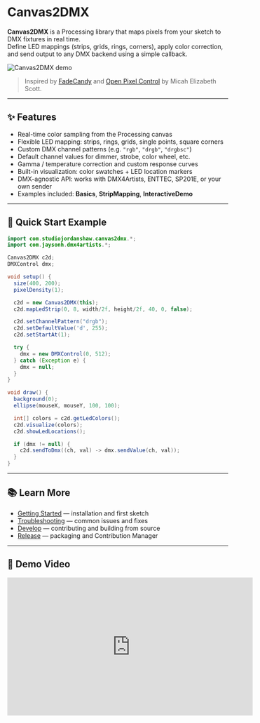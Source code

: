 # Canvas2DMX

**Canvas2DMX** is a Processing library that maps pixels from your sketch to DMX fixtures in real time.  
Define LED mappings (strips, grids, rings, corners), apply color correction, and send output to any DMX backend using a simple callback.

![Canvas2DMX demo](img/hero.png)

> Inspired by [FadeCandy](https://github.com/scanlime/fadecandy) and [Open Pixel Control](https://github.com/scanlime/fadecandy/tree/master/examples/Processing) by Micah Elizabeth Scott.

---

## ✨ Features

- Real-time color sampling from the Processing canvas  
- Flexible LED mapping: strips, rings, grids, single points, square corners  
- Custom DMX channel patterns (e.g. `"rgb"`, `"drgb"`, `"drgbsc"`)  
- Default channel values for dimmer, strobe, color wheel, etc.  
- Gamma / temperature correction and custom response curves  
- Built-in visualization: color swatches + LED location markers  
- DMX-agnostic API: works with DMX4Artists, ENTTEC, SP201E, or your own sender  
- Examples included: **Basics**, **StripMapping**, **InteractiveDemo**  

---

## 🚀 Quick Start Example

```java
import com.studiojordanshaw.canvas2dmx.*;
import com.jaysonh.dmx4artists.*;

Canvas2DMX c2d;
DMXControl dmx;

void setup() {
  size(400, 200);
  pixelDensity(1);

  c2d = new Canvas2DMX(this);
  c2d.mapLedStrip(0, 8, width/2f, height/2f, 40, 0, false);

  c2d.setChannelPattern("drgb");
  c2d.setDefaultValue('d', 255);
  c2d.setStartAt(1);

  try {
    dmx = new DMXControl(0, 512);
  } catch (Exception e) {
    dmx = null;
  }
}

void draw() {
  background(0);
  ellipse(mouseX, mouseY, 100, 100);

  int[] colors = c2d.getLedColors();
  c2d.visualize(colors);
  c2d.showLedLocations();

  if (dmx != null) {
    c2d.sendToDmx((ch, val) -> dmx.sendValue(ch, val));
  }
}
````

---

## 📚 Learn More

* [Getting Started](getting-started.md) — installation and first sketch
* [Troubleshooting](troubleshooting.md) — common issues and fixes
* [Develop](develop.md) — contributing and building from source
* [Release](release.md) — packaging and Contribution Manager

---

## 🎥 Demo Video

<iframe width="560" height="315" 
  src="https://www.youtube.com/embed/-gsM0a_rsXs?si=uhUCL9uekq10hPyp" 
  title="Canvas2DMX demo video" 
  frameborder="0" 
  allow="accelerometer; autoplay; clipboard-write; encrypted-media; gyroscope; picture-in-picture; web-share" 
  referrerpolicy="strict-origin-when-cross-origin" 
  allowfullscreen>
</iframe>
